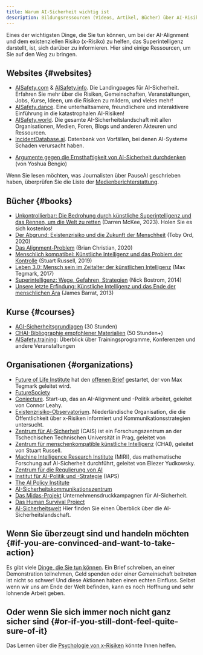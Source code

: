 ```yaml
---
title: Warum AI-Sicherheit wichtig ist
description: Bildungsressourcen (Videos, Artikel, Bücher) über AI-Risiken und AI-Alignment
---
```


Eines der wichtigsten Dinge, die Sie tun können, um bei der AI-Alignment und dem existenziellen Risiko (x-Risiko) zu helfen, das Superintelligenz darstellt, ist, sich darüber zu informieren.
Hier sind einige Ressourcen, um Sie auf den Weg zu bringen.

## Websites {#websites}

- [AISafety.com](https://www.aisafety.com) & [AISafety.info](https://aisafety.info). Die Landingpages für AI-Sicherheit. Erfahren Sie mehr über die Risiken, Gemeinschaften, Veranstaltungen, Jobs, Kurse, Ideen, um die Risiken zu mildern, und vieles mehr!
- [AISafety.dance](https://aisafety.dance). Eine unterhaltsamere, freundlichere und interaktivere Einführung in die katastrophalen AI-Risiken!
- [AISafety.world](https://aisafety.world/tiles/). Die gesamte AI-Sicherheitslandschaft mit allen Organisationen, Medien, Foren, Blogs und anderen Akteuren und Ressourcen.
- [IncidentDatabase.ai](https://incidentdatabase.ai/). Datenbank von Vorfällen, bei denen AI-Systeme Schaden verursacht haben.
<!-- [NavigatingAIRisks.ai](https://www.navigatingrisks.ai/). Ein Blog mit verschiedenen interessanten Artikeln. - [PauseAI.info](https://pauseai.info). Überprüfen Sie den Rest der PauseAI-Seite hier für viele verwandte Informationen und [Ressourcen](/learn), nützliche [Aktionen](/action), Experten-[Zitate](/quotes), kurze einseitige [Flyer](PauseAI_flyer.pdf), verwandte [FAQs](/faq) usw.

## Newsletter {#newsletters}

- [PauseAI Substack](https://pauseai.substack.com/): Unser Newsletter.
- [TransformerNews](https://www.transformernews.ai/) Umfassender wöchentlicher Newsletter über AI-Sicherheit und -Governance.
- [Don't Worry About The Vase](https://thezvi.substack.com/): Ein Newsletter über AI-Sicherheit, Rationalität und andere Themen.

## Videos {#videos}

- [Kurzgesagt - A.I. ‐ Die letzte Erfindung der Menschheit?](https://www.youtube.com/watch?v=fa8k8IQ1_X0) (20 Min.). Die Geschichte der AI und eine Einführung in das Konzept der Superintelligenz.
- [80k hours - Kann AI die Menschheit auslöschen?](https://youtu.be/qzyEgZwfkKY?si=ief1l2PpkZ7_s6sq) (10 Min.). Eine großartige Einführung in das Problem aus einer bodenständigen Perspektive.
- [Superintelligente AI sollte Sie beunruhigen...](https://www.youtube.com/watch?v=xBqU1QxCao8) (1 Min.). Die beste superkurze Einführung.
- [Don't look up - Die Dokumentation: Der Fall für AI als existenzielle Bedrohung](https://www.youtube.com/watch?v=U1eyUjVRir4) (17 Min.). Eine leistungsstarke und gut bearbeitete Dokumentation über die Gefahren von AI, mit vielen Expertenzitaten aus Interviews.
- [Länder entwickeln AI aus Gründen](https://youtu.be/-9V9cIixPbM?si=L9q6PF2D6h_EBEwF) (10 Min.). Karikatur des Rennens zu einer Superintelligenz und ihrer Gefahren.
- [Max Tegmark | Ted Talk (2023)](https://www.youtube.com/watch?v=xUNx_PxNHrY) (15 Min.). AI-Fähigkeiten verbessern sich schneller als erwartet.
- [Tristan Harris | Nobel-Preis-Gipfel 2023](https://www.youtube.com/watch?v=6lVBp2XjWsg) (15 Min.). Vortrag darüber, warum wir unsere "paleolithischen Gehirne aufwerten, unsere mittelalterlichen Institutionen verbessern und die gottgleiche Technologie binden" müssen.
- [Sam Harris | Können wir AI entwickeln, ohne die Kontrolle darüber zu verlieren?](https://www.youtube.com/watch?v=8nt3edWLgIg) (15 Min.). Ted-Talk über die verrückte Situation, in der wir uns befinden.
- [Ilya: Der AI-Wissenschaftler, der die Welt prägt](https://youtu.be/9iqn1HhFJ6c?si=WnzvpdsPtgCvqAZg) (12 Min.). Co-Gründer und ehemaliger Chef-Wissenschaftler bei OpenAI erklärt, wie AGI die Kontrolle über alles übernehmen wird und warum wir ihnen beibringen müssen, sich um Menschen zu kümmern.
- [Exploring the dangers from Artificial Intelligence](https://www.youtube.com/watch?v=sPyu_dTSma0&t=1328s) (25 Min.). Zusammenfassung der Cybersicherheits-, Biohazard- und Macht-suchenden AI-Risiken.
- [Warum dieser Top-AI-Guru denkt, dass wir in Schwierigkeiten stecken könnten | The InnerView](https://youtu.be/YZjmZFDx-pA?si=Y7QUxTaJcuC6LVji) (26 Min.). Interview mit Connor Leahy über AI-X-Risiken im Fernsehen.
- [Das AI-Dilemma](https://www.youtube.com/watch?v=xoVJKj8lcNQ&t=1903s) (1 Std.). Präsentation über die Gefahren von AI und das Rennen, in dem AI-Unternehmen stecken.
- [Robert Miles' YouTube-Videos](https://www.youtube.com/watch?v=tlS5Y2vm02c&list=PLfHsskCxi_g-c62a_dmsNuHynaXsRQm40) sind ein großartiger Ort, um die meisten Grundlagen der AI-Alignment zu verstehen.

## Podcasts {#podcasts}

- [Future of Life Institute | Connor Leahy über AI-Sicherheit und warum die Welt fragil ist](https://youtu.be/cSL3Zau1X8g?si=0X3EKoxZ80_HN9Rl&t=1803). Interview mit Connor über die AI-Sicherheitsstrategien.
- [Lex Fridman | Max Tegmark: Der Fall für die Einstellung der AI-Entwicklung](https://youtu.be/VcVfceTsD0A?t=1547). Interview, das in die Details unserer aktuellen gefährlichen Situation eintaucht.
- [Sam Harris | Eliezer Yudkowsky: AI, Racing Toward the Brink](https://samharris.org/episode/SE60B0CF4B8). Gespräch über die Natur der Intelligenz, verschiedene Arten von AI, das Alignment-Problem, Ist vs. Soll und vieles mehr. Eine von vielen Episoden, die Making Sense über AI-Sicherheit hat.
- [Connor Leahy, AI-Feueralarm](https://youtu.be/pGjyiqJZPJo?t=2510). Vortrag über die Intelligenzexplosion und warum sie das wichtigste Ereignis sein könnte, das jemals passieren könnte.
- [Die empfohlenen Episoden des 80.000-Stunden-Podcasts über AI](https://80000hours.org/podcast/on-artificial-intelligence/). Nicht 80.000 Stunden lang, sondern eine Zusammenstellung von Episoden des 80.000-Stunden-Podcasts über AI-Sicherheit.
- [Episoden des Future of Life Institute-Podcasts über AI](https://futureoflife.org/podcast/?_category_browser=ai). Alle Episoden des FLI-Podcasts über die Zukunft der künstlichen Intelligenz.

Podcasts mit PauseAI-Mitgliedern finden Sie in der [Medienberichterstattung](/press)-Liste.

## Artikel {#articles}

- [Das 'Don't Look Up'-Denken, das uns mit AI zum Untergang bringen könnte](https://time.com/6273743/thinking-that-could-doom-us-with-ai/) (von Max Tegmark)
- [Die Pause der AI-Entwicklungen reicht nicht aus. Wir müssen alles abschalten](https://time.com/6266923/ai-eliezer-yudkowsky-open-letter-not-enough/) (von Eliezer Yudkowsky)
- [Der Fall für die Verlangsamung von AI](https://www.vox.com/the-highlight/23621198/artificial-intelligence-chatgpt-openai-existential-risk-china-ai-safety-technology) (von Sigal Samuel)
- [Die AI-Revolution: Der Weg zur Superintelligenz](https://waitbutwhy.com/2015/01/artificial-intelligence-revolution-1.html) (von WaitButWhy)
- [Wie sich rebellische AIs entwickeln könnten](https://yoshuabengio.org/2023/05/22/how-rogue-ais-may-arise/) (von Yoshua Bengio)
<!-- - [Eine lockere Einführung in AI-Doom und -Alignment](https://carado.moe/ai-doom.html)
Ich mag es und die Tatsache, dass es eine leichtere Lektüre ist, aber ich bin nicht sicher, ob ich es einfügen möchte, weil es Alignment als nur technische Arbeit definiert und die Leute auffordert, nur technische Arbeit zu leisten -->
- [Argumente gegen die Ernsthaftigkeit von AI-Sicherheit durchdenken](https://yoshuabengio.org/2024/07/09/reasoning-through-arguments-against-taking-ai-safety-seriously/) (von Yoshua Bengio)

Wenn Sie lesen möchten, was Journalisten über PauseAI geschrieben haben, überprüfen Sie die Liste der [Medienberichterstattung](/press).

## Bücher {#books}

<!-- - [AI: Unexplainable, Unpredictable, Uncontrollable](https://www.goodreads.com/book/show/197554072-ai) (Roman Yampolskiy, 2024)
Ich habe noch nichts Gutes darüber gehört -->
- [Unkontrollierbar: Die Bedrohung durch künstliche Superintelligenz und das Rennen, um die Welt zu retten](https://www.goodreads.com/book/show/202416160-uncontrollable) (Darren McKee, 2023). Holen Sie es sich kostenlos!
- [Der Abgrund: Existenzrisiko und die Zukunft der Menschheit](https://www.goodreads.com/en/book/show/50963653) (Toby Ord, 2020)
- [Das Alignment-Problem](https://www.goodreads.com/book/show/50489349-the-alignment-problem) (Brian Christian, 2020)
- [Menschlich kompatibel: Künstliche Intelligenz und das Problem der Kontrolle](https://www.goodreads.com/en/book/show/44767248) (Stuart Russell, 2019)
- [Leben 3.0: Mensch sein im Zeitalter der künstlichen Intelligenz](https://www.goodreads.com/en/book/show/34272565) (Max Tegmark, 2017)
- [Superintelligenz: Wege, Gefahren, Strategien](https://www.goodreads.com/en/book/show/20527133) (Nick Bostrom, 2014)
- [Unsere letzte Erfindung: Künstliche Intelligenz und das Ende der menschlichen Ära](https://www.goodreads.com/en/book/show/17286699) (James Barrat, 2013)

## Kurse {#courses}

- [AGI-Sicherheitsgrundlagen](https://www.agisafetyfundamentals.com/) (30 Stunden)
- [CHAI-Bibliographie empfohlener Materialien](https://humancompatible.ai/bibliography) (50 Stunden+)
- [AISafety.training](https://aisafety.training/): Überblick über Trainingsprogramme, Konferenzen und andere Veranstaltungen

## Organisationen {#organizations}

- [Future of Life Institute](https://futureoflife.org/cause-area/artificial-intelligence/) hat den [offenen Brief](https://futureoflife.org/open-letter/pause-giant-ai-experiments/) gestartet, der von Max Tegmark geleitet wird.
- [FutureSociety](https://thefuturesociety.org/about-us/)
- [Conjecture](https://www.conjecture.dev/). Start-up, das an AI-Alignment und -Politik arbeitet, geleitet von Connor Leahy.
- [Existenzrisiko-Observatorium](https://existentialriskobservatory.org/). Niederländische Organisation, die die Öffentlichkeit über x-Risiken informiert und Kommunikationsstrategien untersucht.
- [Zentrum für AI-Sicherheit](https://www.safe.ai/) (CAIS) ist ein Forschungszentrum an der Tschechischen Technischen Universität in Prag, geleitet von
- [Zentrum für menschenkompatible künstliche Intelligenz](https://humancompatible.ai/about/) (CHAI), geleitet von Stuart Russell.
- [Machine Intelligence Research Institute](https://intelligence.org/) (MIRI), das mathematische Forschung auf AI-Sicherheit durchführt, geleitet von Eliezer Yudkowsky.
- [Zentrum für die Regulierung von AI](https://www.governance.ai/)
- [Institut für AI-Politik und -Strategie](https://www.iaps.ai/) (IAPS)
- [The AI Policy Institute](https://theaipi.org/)
- [AI-Sicherheitskommunikationszentrum](https://aiscc.org/2023/11/01/yougov-poll-83-of-brits-demand-companies-prove-ai-systems-are-safe-before-release/)
- [Das Midas-Projekt](https://www.themidasproject.com/) Unternehmensdruckkampagnen für AI-Sicherheit.
- [Das Human Survival Project](https://thehumansurvivalproject.org/)
- [AI-Sicherheitswelt](https://aisafety.world/) Hier finden Sie einen Überblick über die AI-Sicherheitslandschaft.

## Wenn Sie überzeugt sind und handeln möchten {#if-you-are-convinced-and-want-to-take-action}

Es gibt viele [Dinge, die Sie tun können](/action).
Ein Brief schreiben, an einer Demonstration teilnehmen, Geld spenden oder einer Gemeinschaft beitreten ist nicht so schwer!
Und diese Aktionen haben einen echten Einfluss.
Selbst wenn wir uns am Ende der Welt befinden, kann es noch Hoffnung und sehr lohnende Arbeit geben.

## Oder wenn Sie sich immer noch nicht ganz sicher sind {#or-if-you-still-dont-feel-quite-sure-of-it}

Das Lernen über die [Psychologie von x-Risiken](/psychology-of-x-risk) könnte Ihnen helfen.
